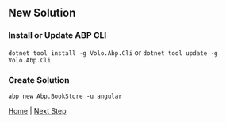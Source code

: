 ## New Solution

### Install or Update ABP CLI

`dotnet tool install -g Volo.Abp.Cli` or `dotnet tool update -g Volo.Abp.Cli`

### Create Solution

`abp new Abp.BookStore -u angular`

[Home](./../../../README.md) | [Next Step](StepByStep/../../Step2/Step2.md)
